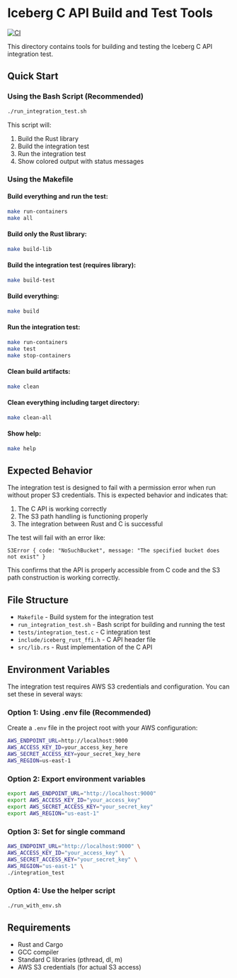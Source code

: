 # Iceberg C API Build and Test Tools

[![CI](https://github.com/RelationalAI/iceberg_rust_ffi/actions/workflows/CI.yml/badge.svg)](https://github.com/RelationalAI/iceberg_rust_ffi/actions/workflows/CI.yml)

This directory contains tools for building and testing the Iceberg C API integration test.

## Quick Start

### Using the Bash Script (Recommended)
```bash
./run_integration_test.sh
```

This script will:
1. Build the Rust library
2. Build the integration test
3. Run the integration test
4. Show colored output with status messages

### Using the Makefile

#### Build everything and run the test:
```bash
make run-containers
make all
```

#### Build only the Rust library:
```bash
make build-lib
```

#### Build the integration test (requires library):
```bash
make build-test
```

#### Build everything:
```bash
make build
```

#### Run the integration test:
```bash
make run-containers
make test
make stop-containers
```

#### Clean build artifacts:
```bash
make clean
```

#### Clean everything including target directory:
```bash
make clean-all
```

#### Show help:
```bash
make help
```

## Expected Behavior

The integration test is designed to fail with a permission error when run without proper S3 credentials. This is expected behavior and indicates that:

1. The C API is working correctly
2. The S3 path handling is functioning properly
3. The integration between Rust and C is successful

The test will fail with an error like:
```
S3Error { code: "NoSuchBucket", message: "The specified bucket does not exist" }
```

This confirms that the API is properly accessible from C code and the S3 path construction is working correctly.

## File Structure

- `Makefile` - Build system for the integration test
- `run_integration_test.sh` - Bash script for building and running the test
- `tests/integration_test.c` - C integration test
- `include/iceberg_rust_ffi.h` - C API header file
- `src/lib.rs` - Rust implementation of the C API

## Environment Variables

The integration test requires AWS S3 credentials and configuration. You can set these in several ways:

### Option 1: Using .env file (Recommended)
Create a `.env` file in the project root with your AWS configuration:
```bash
AWS_ENDPOINT_URL=http://localhost:9000
AWS_ACCESS_KEY_ID=your_access_key_here
AWS_SECRET_ACCESS_KEY=your_secret_key_here
AWS_REGION=us-east-1
```

### Option 2: Export environment variables
```bash
export AWS_ENDPOINT_URL="http://localhost:9000"
export AWS_ACCESS_KEY_ID="your_access_key"
export AWS_SECRET_ACCESS_KEY="your_secret_key"
export AWS_REGION="us-east-1"
```

### Option 3: Set for single command
```bash
AWS_ENDPOINT_URL="http://localhost:9000" \
AWS_ACCESS_KEY_ID="your_access_key" \
AWS_SECRET_ACCESS_KEY="your_secret_key" \
AWS_REGION="us-east-1" \
./integration_test
```

### Option 4: Use the helper script
```bash
./run_with_env.sh
```

## Requirements

- Rust and Cargo
- GCC compiler
- Standard C libraries (pthread, dl, m)
- AWS S3 credentials (for actual S3 access)
